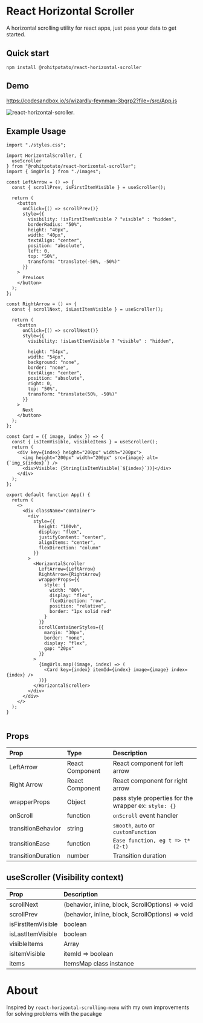 
# React Horizontal Scroller

A horizontal scrolling utility for react apps, just pass your data to get started.

## Quick start 

```npm install @rohitpotato/react-horizontal-scroller```

## Demo

https://codesandbox.io/s/wizardly-feynman-3bgrp2?file=/src/App.js

![react-horizontal-scroller](https://rohit-misc.s3.ap-south-1.amazonaws.com/react-horizontal-scroller.gif "Text to show on mouseover").



## Example Usage

```
import "./styles.css";

import HorizontalScroller, {
  useScroller
} from "@rohitpotato/react-horizontal-scroller";
import { imgUrls } from "./images";

const LeftArrow = () => {
  const { scrollPrev, isFirstItemVisible } = useScroller();

  return (
    <button
      onClick={() => scrollPrev()}
      style={{
        visibility: !isFirstItemVisible ? "visible" : "hidden",
        borderRadius: "50%",
        height: "40px",
        width: "40px",
        textAlign: "center",
        position: "absolute",
        left: 0,
        top: "50%",
        transform: "translate(-50%, -50%)"
      }}
    >
      Previous
    </button>
  );
};

const RightArrow = () => {
  const { scrollNext, isLastItemVisible } = useScroller();

  return (
    <button
      onClick={() => scrollNext()}
      style={{
        visibility: !isLastItemVisible ? "visible" : "hidden",

        height: "54px",
        width: "54px",
        background: "none",
        border: "none",
        textAlign: "center",
        position: "absolute",
        right: 0,
        top: "50%",
        transform: "translate(50%, -50%)"
      }}
    >
      Next
    </button>
  );
};

const Card = ({ image, index }) => {
  const { isItemVisible, visibleItems } = useScroller();
  return (
    <div key={index} height="200px" width="200px">
      <img height="200px" width="200px" src={image} alt={`img_${index}`} />
      <div>Visible: {String(isItemVisible(`${index}`))}</div>
    </div>
  );
};

export default function App() {
  return (
    <>
      <div className="container">
        <div
          style={{
            height: "100vh",
            display: "flex",
            justifyContent: "center",
            alignItems: "center",
            flexDirection: "column"
          }}
        >
          <HorizontalScroller
            LeftArrow={LeftArrow}
            RightArrow={RightArrow}
            wrapperProps={{
              style: {
                width: "80%",
                display: "flex",
                flexDirection: "row",
                position: "relative",
                border: "1px solid red"
              }
            }}
            scrollContainerStyles={{
              margin: "30px",
              border: "none",
              display: "flex",
              gap: "20px"
            }}
          >
            {imgUrls.map((image, index) => (
              <Card key={index} itemId={index} image={image} index={index} />
            ))}
          </HorizontalScroller>
        </div>
      </div>
    </>
  );
}


```


## Props

| Prop | Type     | Description                |
| :-------- | :------- | :------------------------- |
| LeftArrow | React Component | React component for left arrow |
| Right Arrow | React Component | React component for right arrow |
| wrapperProps | Object | pass style properties for the wrapper ex: `style: {}` |
| onScroll | function | `onScroll` event handler |
| transitionBehavior | string | `smooth`, `auto` or `customFunction` |
| transitionEase | function | `Ease function, eg t => t*(2-t)` |
| transitionDuration | number | Transition duration |


## useScroller (Visibility context)

| Prop     | Description                |
| :-------- | :------------------------- |
|scrollNext|(behavior, inline, block, ScrollOptions) => void|
|scrollPrev|(behavior, inline, block, ScrollOptions) => void|
|isFirstItemVisible|boolean|
|isLastItemVisible|boolean|
|visibleItems|Array|
|isItemVisible|itemId => boolean|
|items|ItemsMap class instance|


# About

Inspired by `react-horizontal-scrolling-menu` with my own improvements for solving problems with the pacakge